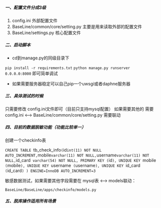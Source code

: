 ##### 一、配置文件分成3级
1.  config.ini 外部配置文件
2.  BaseLine/common/core/setting.py 主要是用来读取外部的配置文件
3.  BaseLine/settings.py 核心配置文件
##### 二、启动脚本
- cd到manage.py的同级目录下

`pip install -r requirements.txt`
`python manage.py runserver 0.0.0.0:8000` 即可简单调试

- 如果需要服务器稳定可以自己pip一个uwsgi或者daphne服务器

##### 三、具体测试的时候
只需要修改 config.ini文件即可（目前只支持mysql配置）
如果需要其他的 需要config.ini <--> BaseLine/common/core/setting.py 需要联动

##### 四、目前的数据脱敏功能（功能比较单一）
创建一个checkinfo表

`CREATE TABLE `tb_check_info` (
  `id` int(11) NOT NULL AUTO_INCREMENT,
  `mobile` varchar(11) NOT NULL,
  `username` varchar(11) NOT NULL,
  `id_card` varchar(54) NOT NULL,
  PRIMARY KEY (`id`),
  UNIQUE KEY `mobile` (`mobile`),
  UNIQUE KEY `username` (`username`),
  UNIQUE KEY `id_card` (`id_card`)
) ENGINE=InnoDB AUTO_INCREMENT=3`

敏感数据测试，如果需要其他字段需要在 mysql表 <--> models联动：

`BaseLine/BaseLine/apps/checkinfo/models.py`

##### 五、脱库操作适用所有场景
